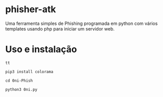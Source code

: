 # phisher-atk

Uma ferramenta simples de Phishing programada em python com vários templates usando php para iniciar um servidor web.

# Uso e instalação
```
tt
```
```
pip3 install colorama
```
```
cd 0ni-Phish
```
```
python3 0ni.py
```
